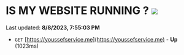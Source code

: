 # IS MY WEBSITE RUNNING ? [![](https://img.shields.io/static/v1?label=Sponsor&message=%E2%9D%A4&logo=GitHub&color=%23fe8e86)](https://github.com/sponsors/<username>)

Last updated: **8/8/2023, 7:55:03 PM**

- `GET` [https://youssefservice.me](https://youssefservice.me) - **Up** (1023ms)
